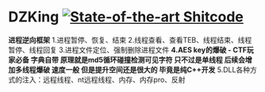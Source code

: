 # DZKing [![State-of-the-art Shitcode](https://img.shields.io/static/v1?label=State-of-the-art&message=Shitcode&color=7B5804)](https://github.com/trekhleb/state-of-the-art-shitcode)  

**进程逆向框架**
1.进程暂停、恢复、结束
2.线程查看、查看TEB、线程结束、线程暂停、线程回复
3.进程文件定位、强制删除进程文件
**4.AES key的爆破 - CTF玩家必备 字典自带 原理就是md5循环碰撞检测可见字符 只不过是单线程 后续会增加多线程爆破 速度一般 但是提升空间还是很大的 毕竟是纯C++开发**
5.DLL各种方式的注入：远程线程、nt远程线程、内存、内存pro、反射
